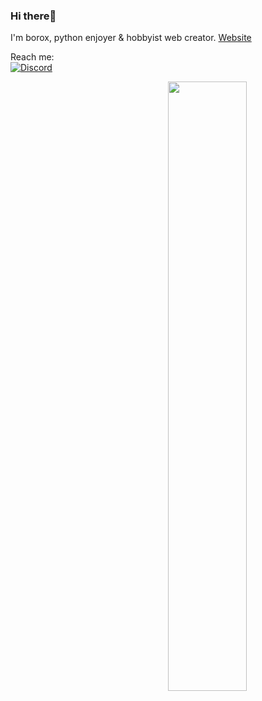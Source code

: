 ### Hi there👋
I'm borox, python enjoyer & hobbyist web creator.
<a href="https://borox.site">Website</a>

Reach me:
</br>
<a href="https://discord.com/users/314424536256872449" target="_blank"><img align="center" alt="Discord" src="https://img.shields.io/badge/-Discord-5865f2?style=flat&logo=discord&logoColor=white" /></a>

<img width="50%" align="right" src="https://github-readme-stats.vercel.app/api/top-langs?username=borox345&theme=dark&hide_border=true&layout=compact&langs_count=6">
